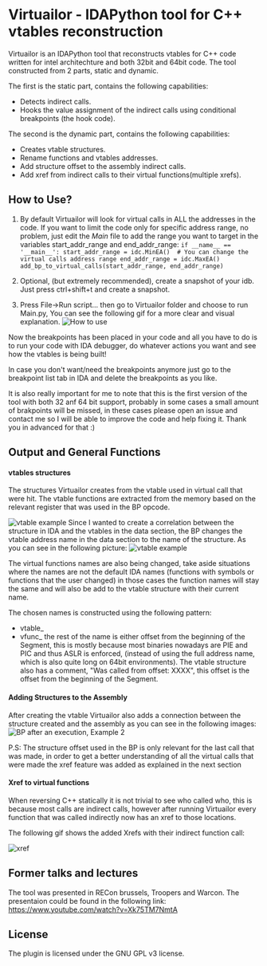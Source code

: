 # Virtuailor - IDAPython tool for C++ vtables reconstruction 

Virtuailor is an IDAPython tool that reconstructs vtables for C++ code written for intel architechture and both 32bit and 64bit code.
The tool constructed from 2 parts, static and dynamic.

The first is the static part, contains the following capabilities:
* Detects indirect calls.
* Hooks the value assignment of the indirect calls using conditional breakpoints (the hook code). 

The second is the dynamic part, contains the following capabilities:
* Creates vtable structures. 
* Rename functions and vtables addresses.
* Add structure offset to the assembly indirect calls. 
* Add xref from indirect calls to their virtual functions(multiple xrefs).

## How to Use?

1. By default Virtuailor will look for virtual calls in ALL the addresses in the code.
If you want to limit the code only for specific address range, no problem, just edit the *Main* file to add the range you want to target in the variables start_addr_range and end_addr_range:
`if __name__ == '__main__':
    start_addr_range = idc.MinEA()  # You can change the virtual calls address range
    end_addr_range = idc.MaxEA()
    add_bp_to_virtual_calls(start_addr_range, end_addr_range)`

2. Optional, (but extremely recommended), create a snapshot of your idb. Just press ctrl+shift+t and create a snapshot.

3. Press File->Run script... then go to Virtuailor folder and choose to run Main.py, You can see the following gif for a more clear and visual explanation.
![How to use](https://github.com/0xgalz/Virtuailor/blob/master/Images/howto.gif)

Now the breakpoints has been placed in your code and all you have to do is to run your code with IDA debugger, do whatever actions you want and see how the vtables is being built! 

In case you don't want/need the breakpoints anymore just go to the breakpoint list tab in IDA and delete the breakpoints as you like.

It is also really important for me to note that this is the first version of the tool with both 32 anf 64 bit support, probably in some cases a small amount of brakpoints will be missed, in these cases please open an issue and contact me so I will be able to improve the code and help fixing it. Thank you in advanced for that :)

## Output and General Functions

#### vtables structures
The structures Virtuailor creates from the vtable used in virtual call that were hit. The vtable functions are extracted from the memory based on the relevant register that was used in the BP opcode.

![vtable example](https://github.com/0xgalz/Virtuailor/blob/master/Images/vtable_structure.png)
Since I wanted to create a correlation between the structure in IDA and the vtables in the data section, the BP changes the vtable address name in the data section to the name of the structure. As you can see in the following picture:
![vtable example](https://github.com/0xgalz/Virtuailor/blob/master/Images/vtable_in_memory.png)

The virtual functions names are also being changed, take aside situations where the names are not the default IDA names (functions with symbols or functions that the user changed) in those cases the function names will stay the same and will also be add to the vtable structure with their current name.

The chosen names is constructed using the following pattern: 
* vtable_ 
* vfunc_
the rest of the name is either offset from the beginning of the Segment, this is mostly because most binaries nowadays are PIE and PIC and thus ASLR is enforced, (instead of using the full address name, which is also quite long on 64bit environments).
The vtable structure also has a comment, "Was called from offset: XXXX", this offset is the offset from the beginning of the Segment.

#### Adding Structures to the Assembly

After creating the vtable Virtuailor also adds a connection between the structure created and the assembly as you can see in the following images:
![BP after an execution, Example 2](https://github.com/0xgalz/Virtuailor/blob/master/Images/stroff2.png)

P.S: The structure offset used in the BP is only relevant for the last call that was made, in order to get a better understanding of all the virtual calls that were made the xref feature was added as explained in the next section

#### Xref to virtual functions

When reversing C++ statically it is not trivial to see who called who, this is because most calls are indirect calls, however after running Virtuailor every function that was called indirectly now has an xref to those locations.

The following gif shows the added Xrefs with their indirect function call:

![xref](https://github.com/0xgalz/Virtuailor/blob/master/Images/xref.gif)

## Former talks and lectures 

The tool was presented in RECon brussels, Troopers and Warcon. 
The presentaion could be found in the following link: https://www.youtube.com/watch?v=Xk75TM7NmtA

## License

The plugin is licensed under the GNU GPL v3 license.
